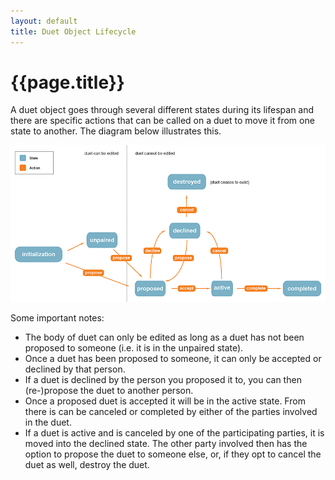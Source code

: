 ```yaml
---
layout: default
title: Duet Object Lifecycle
---
```

# {{page.title}}

A duet object goes through several different states during its lifespan and there are specific actions that can be called on a duet to move it from one state to another.  The diagram below illustrates this.

<img src="/images/duet-object-lifecycle.png" alt="{{page.title}}">

Some important notes:

<ul class="text">
  <li>The body of duet can only be edited as long as a duet has not been proposed to someone (i.e. it is in the unpaired state).</li>
  <li>Once a duet has been proposed to someone, it can only be accepted or declined by that person.</li>
  <li>If a duet is declined by the person you proposed it to, you can then (re-)propose the duet to another person.</li>
  <li>Once a proposed duet is accepted it will be in the active state.  From there is can be canceled or completed by either of the parties involved in the duet.</li>
  <li>If a duet is active and is canceled by one of the participating parties, it is moved into the declined state.  The other party involved then has the option to propose the duet to someone else, or, if they opt to cancel the duet as well, destroy the duet.</li>
</div>